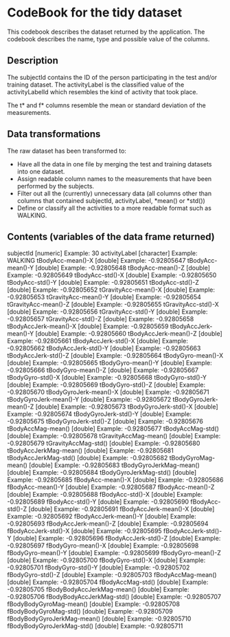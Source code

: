 # CodeBook for the tidy dataset

This codebook describes the dataset returned by the application. The codebook describes the name, type and possible value of the columns.

## Description

The subjectId contains the ID of the person participating in the test and/or training dataset.
The activityLabel is the classified value of the activityLabelId which resembles the kind of activity that took place.

The t* and f* columns resemble the mean or standard deviation of the measurements.

## Data transformations

The raw dataset has been transformed to:

* Have all the data in one file by merging the test and training datasets into one dataset.
* Assign readable column names to the measurements that have been performed by the subjects.
* Filter out all the (currently) unnecessary data (all columns other than columns that contained subjectId, activityLabel, *mean() or *std())
* Define or classify all the activities to a more readable format such as WALKING.

## Contents (variables of the data frame returned)

subjectId 				[numeric] Example: 30
activityLabel 			[character] Example: WALKING
tBodyAcc-mean()-X	 	[double] Example: -0.92805647
tBodyAcc-mean()-Y	 	[double] Example: -0.92805648
tBodyAcc-mean()-Z	 	[double] Example: -0.92805649
tBodyAcc-std()-X	 	[double] Example: -0.92805650
tBodyAcc-std()-Y	 	[double] Example: -0.92805651
tBodyAcc-std()-Z	 	[double] Example: -0.92805652
tGravityAcc-mean()-X	[double] Example: -0.92805653
tGravityAcc-mean()-Y	[double] Example: -0.92805654
tGravityAcc-mean()-Z	[double] Example: -0.92805655
tGravityAcc-std()-X		[double] Example: -0.92805656
tGravityAcc-std()-Y	 	[double] Example: -0.92805657
tGravityAcc-std()-Z	 	[double] Example: -0.92805658
tBodyAccJerk-mean()-X	[double] Example: -0.92805659
tBodyAccJerk-mean()-Y	[double] Example: -0.92805660
tBodyAccJerk-mean()-Z	[double] Example: -0.92805661
tBodyAccJerk-std()-X	[double] Example: -0.92805662
tBodyAccJerk-std()-Y	[double] Example: -0.92805663
tBodyAccJerk-std()-Z	[double] Example: -0.92805664
tBodyGyro-mean()-X		[double] Example: -0.92805665
tBodyGyro-mean()-Y		[double] Example: -0.92805666
tBodyGyro-mean()-Z		[double] Example: -0.92805667
tBodyGyro-std()-X		[double] Example: -0.92805668
tBodyGyro-std()-Y		[double] Example: -0.92805669
tBodyGyro-std()-Z		[double] Example: -0.92805670
tBodyGyroJerk-mean()-X	[double] Example: -0.92805671
tBodyGyroJerk-mean()-Y	[double] Example: -0.92805672
tBodyGyroJerk-mean()-Z	[double] Example: -0.92805673
tBodyGyroJerk-std()-X	[double] Example: -0.92805674
tBodyGyroJerk-std()-Y	[double] Example: -0.92805675
tBodyGyroJerk-std()-Z	[double] Example: -0.92805676
tBodyAccMag-mean()		[double] Example: -0.92805677
tBodyAccMag-std()	 	[double] Example: -0.92805678
tGravityAccMag-mean()	[double] Example: -0.92805679
tGravityAccMag-std()	[double] Example: -0.92805680
tBodyAccJerkMag-mean()	[double] Example: -0.92805681
tBodyAccJerkMag-std()	[double] Example: -0.92805682
tBodyGyroMag-mean()		[double] Example: -0.92805683
tBodyGyroJerkMag-mean()	[double] Example: -0.92805684
tBodyGyroJerkMag-std()	[double] Example: -0.92805685
fBodyAcc-mean()-X	 	[double] Example: -0.92805686
fBodyAcc-mean()-Y	 	[double] Example: -0.92805687
fBodyAcc-mean()-Z	 	[double] Example: -0.92805688
fBodyAcc-std()-X	 	[double] Example: -0.92805689
fBodyAcc-std()-Y	 	[double] Example: -0.92805690
fBodyAcc-std()-Z	 	[double] Example: -0.92805691
fBodyAccJerk-mean()-X	[double] Example: -0.92805692
fBodyAccJerk-mean()-Y	[double] Example: -0.92805693
fBodyAccJerk-mean()-Z	[double] Example: -0.92805694
fBodyAccJerk-std()-X	[double] Example: -0.92805695
fBodyAccJerk-std()-Y	[double] Example: -0.92805696
fBodyAccJerk-std()-Z	[double] Example: -0.92805697
fBodyGyro-mean()-X		[double] Example: -0.92805698
fBodyGyro-mean()-Y		[double] Example: -0.92805699
fBodyGyro-mean()-Z		[double] Example: -0.92805700
fBodyGyro-std()-X		[double] Example: -0.92805701
fBodyGyro-std()-Y		[double] Example: -0.92805702
fBodyGyro-std()-Z		[double] Example: -0.92805703
fBodyAccMag-mean()		[double] Example: -0.92805704
fBodyAccMag-std()		[double] Example: -0.92805705
fBodyBodyAccJerkMag-mean()	 [double] Example: -0.92805706
fBodyBodyAccJerkMag-std()	 [double] Example: -0.92805707
fBodyBodyGyroMag-mean()	[double] Example: -0.92805708
fBodyBodyGyroMag-std()	[double] Example: -0.92805709
fBodyBodyGyroJerkMag-mean()	 [double] Example: -0.92805710
fBodyBodyGyroJerkMag-std()	 [double] Example: -0.92805711